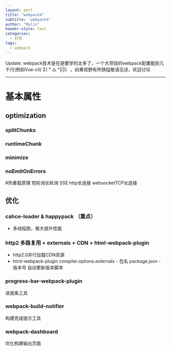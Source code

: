 ```yaml
---
layout: post
title: "webpack4"
subtitle: 'webpack4'
author: "Malin"
header-style: text
categories:
  - 打包
tags:
  - webpack
---
```


Update: webpack技术是在是要学的太多了，一个大项目的webpack配置能到几千行(例如Vue-cli)   Σ( ° △ °|||)︴，如果视野有所狭隘敬请见谅，欢迎讨论

---

# 基本属性
## optimization

### splitChunks

### runtimeChunk

### minimize

### noEmitOnErrors
#热重载原理
短轮询长轮询 SSE http长连接 websocketTCP长连接

## 优化

### cahce-loader & happypack （重点）

- 多线程跑，极大提升性能

### http2 多路复用 + externals + CDN + html-webpack-plugin

- http2.0并行加载CDN资源
- html-webpack-plugin compiler.options.externals - 包名  package.json - 版本号 自动更新版本脚本

### progress-bar-webpack-plugin

进度条工具

### webpack-build-notifier

构建完成提示工具

### webpack-dashboard

优化构建输出页面
